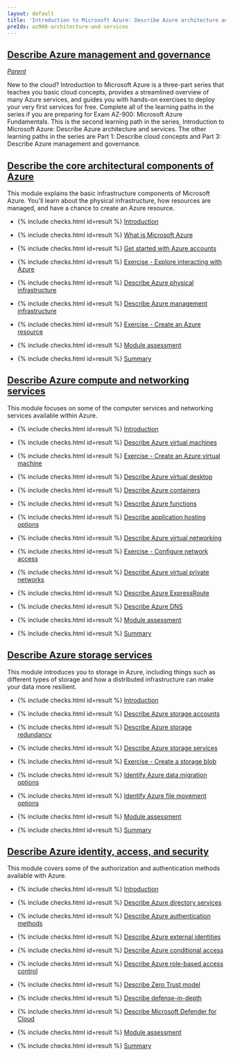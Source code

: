 ```yaml
---
layout: default
title: 'Introduction to Microsoft Azure: Describe Azure architecture and services'
preIds: az900-architecture-and-services
---
```

## <span>[Describe Azure management and governance](https://learn.microsoft.com/en-us/training/paths/describe-azure-management-governance/)</span>

[_Parent_](.)

New to the cloud? Introduction to Microsoft Azure is a three-part series that teaches you basic cloud concepts, provides a streamlined overview of many Azure services, and guides you with hands-on exercises to deploy your very first services for free. Complete all of the learning paths in the series if you are preparing for Exam AZ-900: Microsoft Azure Fundamentals. This is the second learning path in the series, Introduction to Microsoft Azure: Describe Azure architecture and services. The other learning paths in the series are Part 1: Describe cloud concepts and Part 3: Describe Azure management and governance.

## [Describe the core architectural components of Azure](https://learn.microsoft.com/en-us/training/modules/describe-core-architectural-components-of-azure/)

This module explains the basic infrastructure components of Microsoft Azure. You'll learn about the physical infrastructure, how resources are managed, and have a chance to create an Azure resource.

<!-- {% assign counter = 1 %} {% assign result = page.preIds | append: "-" | append: counter %} -->
- <span>{% include checks.html id=result %} [Introduction](https://learn.microsoft.com/en-us/training/modules/describe-core-architectural-components-of-azure/1-introduction)</span>
<!-- {% assign counter = counter | plus: 1 %}{% assign result = page.preIds | append: "-" | append: counter %} -->
- <span>{% include checks.html id=result %} [What is Microsoft Azure](https://learn.microsoft.com/en-us/training/modules/describe-core-architectural-components-of-azure/2-what-microsoft-azure)</span>
<!-- {% assign counter = counter | plus: 1 %}{% assign result = page.preIds | append: "-" | append: counter %} -->
- <span>{% include checks.html id=result %} [Get started with Azure accounts](https://learn.microsoft.com/en-us/training/modules/describe-core-architectural-components-of-azure/3-get-started-azure-accounts)</span>
<!-- {% assign counter = counter | plus: 1 %}{% assign result = page.preIds | append: "-" | append: counter %} -->
- <span>{% include checks.html id=result %} [Exercise - Explore interacting with Azure](./labs/4-exercise-explore-learn-sandbox)</span>
<!-- {% assign counter = counter | plus: 1 %}{% assign result = page.preIds | append: "-" | append: counter %} -->
- <span>{% include checks.html id=result %} [Describe Azure physical infrastructure](https://learn.microsoft.com/en-us/training/modules/describe-core-architectural-components-of-azure/5-describe-azure-physical-infrastructure)</span>
<!-- {% assign counter = counter | plus: 1 %}{% assign result = page.preIds | append: "-" | append: counter %} -->
- <span>{% include checks.html id=result %} [Describe Azure management infrastructure](https://learn.microsoft.com/en-us/training/modules/describe-core-architectural-components-of-azure/6-describe-azure-management-infrastructure)</span>
<!-- {% assign counter = counter | plus: 1 %}{% assign result = page.preIds | append: "-" | append: counter %} -->
- <span>{% include checks.html id=result %} [Exercise - Create an Azure resource](https://learn.microsoft.com/en-us/training/modules/describe-core-architectural-components-of-azure/7-exercise-create-azure-resource)</span>
<!-- {% assign counter = counter | plus: 1 %}{% assign result = page.preIds | append: "-" | append: counter %} -->
- <span>{% include checks.html id=result %} [Module assessment](https://learn.microsoft.com/en-us/training/modules/describe-core-architectural-components-of-azure/8-knowledge-check)</span>
<!-- {% assign counter = counter | plus: 1 %}{% assign result = page.preIds | append: "-" | append: counter %} -->
- <span>{% include checks.html id=result %} [Summary](https://learn.microsoft.com/en-us/training/modules/describe-core-architectural-components-of-azure/9-summary)</span>

## [Describe Azure compute and networking services](https://learn.microsoft.com/en-us/training/modules/describe-azure-compute-networking-services/)

This module focuses on some of the computer services and networking services available within Azure.

<!-- {% assign counter = counter | plus: 1 %}{% assign result = page.preIds | append: "-" | append: counter %} -->
- <span>{% include checks.html id=result %} [Introduction](https://learn.microsoft.com/en-us/training/modules/describe-azure-compute-networking-services/1-introduction)</span>
<!-- {% assign counter = counter | plus: 1 %}{% assign result = page.preIds | append: "-" | append: counter %} -->
- <span>{% include checks.html id=result %} [Describe Azure virtual machines](https://learn.microsoft.com/en-us/training/modules/describe-azure-compute-networking-services/2-virtual-machines)</span>
<!-- {% assign counter = counter | plus: 1 %}{% assign result = page.preIds | append: "-" | append: counter %} -->
- <span>{% include checks.html id=result %} [Exercise - Create an Azure virtual machine](https://learn.microsoft.com/en-us/training/modules/describe-azure-compute-networking-services/3-exercise-create-azure-virtual-machine)</span>
<!-- {% assign counter = counter | plus: 1 %}{% assign result = page.preIds | append: "-" | append: counter %} -->
- <span>{% include checks.html id=result %} [Describe Azure virtual desktop](https://learn.microsoft.com/en-us/training/modules/describe-azure-compute-networking-services/4-virtual-desktop)</span>
<!-- {% assign counter = counter | plus: 1 %}{% assign result = page.preIds | append: "-" | append: counter %} -->
- <span>{% include checks.html id=result %} [Describe Azure containers](https://learn.microsoft.com/en-us/training/modules/describe-azure-compute-networking-services/5-containers)</span>
<!-- {% assign counter = counter | plus: 1 %}{% assign result = page.preIds | append: "-" | append: counter %} -->
- <span>{% include checks.html id=result %} [Describe Azure functions](https://learn.microsoft.com/en-us/training/modules/describe-azure-compute-networking-services/6-functions)</span>
<!-- {% assign counter = counter | plus: 1 %}{% assign result = page.preIds | append: "-" | append: counter %} -->
- <span>{% include checks.html id=result %} [Describe application hosting options](https://learn.microsoft.com/en-us/training/modules/describe-azure-compute-networking-services/7-describe-application-hosting-options)</span>
<!-- {% assign counter = counter | plus: 1 %}{% assign result = page.preIds | append: "-" | append: counter %} -->
- <span>{% include checks.html id=result %} [Describe Azure virtual networking](https://learn.microsoft.com/en-us/training/modules/describe-azure-compute-networking-services/8-virtual-network)</span>
<!-- {% assign counter = counter | plus: 1 %}{% assign result = page.preIds | append: "-" | append: counter %} -->
- <span>{% include checks.html id=result %} [Exercise - Configure network access](https://learn.microsoft.com/en-us/training/modules/describe-azure-compute-networking-services/9-exercise-configure-network-access)</span>
<!-- {% assign counter = counter | plus: 1 %}{% assign result = page.preIds | append: "-" | append: counter %} -->
- <span>{% include checks.html id=result %} [Describe Azure virtual private networks](https://learn.microsoft.com/en-us/training/modules/describe-azure-compute-networking-services/10-virtual-private-networks)</span>
<!-- {% assign counter = counter | plus: 1 %}{% assign result = page.preIds | append: "-" | append: counter %} -->
- <span>{% include checks.html id=result %} [Describe Azure ExpressRoute](https://learn.microsoft.com/en-us/training/modules/describe-azure-compute-networking-services/11-expressroute)</span>
<!-- {% assign counter = counter | plus: 1 %}{% assign result = page.preIds | append: "-" | append: counter %} -->
- <span>{% include checks.html id=result %} [Describe Azure DNS](https://learn.microsoft.com/en-us/training/modules/describe-azure-compute-networking-services/12-domain-name-system)</span>
<!-- {% assign counter = counter | plus: 1 %}{% assign result = page.preIds | append: "-" | append: counter %} -->
- <span>{% include checks.html id=result %} [Module assessment](https://learn.microsoft.com/en-us/training/modules/describe-azure-compute-networking-services/13-knowledge-check)</span>
<!-- {% assign counter = counter | plus: 1 %}{% assign result = page.preIds | append: "-" | append: counter %} -->
- <span>{% include checks.html id=result %} [Summary](https://learn.microsoft.com/en-us/training/modules/describe-azure-compute-networking-services/14-summary)</span>

## [Describe Azure storage services](https://learn.microsoft.com/en-us/training/modules/describe-azure-storage-services/)

This module introduces you to storage in Azure, including things such as different types of storage and how a distributed infrastructure can make your data more resilient.

<!-- {% assign counter = counter | plus: 1 %}{% assign result = page.preIds | append: "-" | append: counter %} -->
- <span>{% include checks.html id=result %} [Introduction](https://learn.microsoft.com/en-us/training/modules/describe-azure-storage-services/1-introduction)</span>
<!-- {% assign counter = counter | plus: 1 %}{% assign result = page.preIds | append: "-" | append: counter %} -->
- <span>{% include checks.html id=result %} [Describe Azure storage accounts](https://learn.microsoft.com/en-us/training/modules/describe-azure-storage-services/2-accounts)</span>
<!-- {% assign counter = counter | plus: 1 %}{% assign result = page.preIds | append: "-" | append: counter %} -->
- <span>{% include checks.html id=result %} [Describe Azure storage redundancy](https://learn.microsoft.com/en-us/training/modules/describe-azure-storage-services/3-redundancy)</span>
<!-- {% assign counter = counter | plus: 1 %}{% assign result = page.preIds | append: "-" | append: counter %} -->
- <span>{% include checks.html id=result %} [Describe Azure storage services](https://learn.microsoft.com/en-us/training/modules/describe-azure-storage-services/4-describe-azure-storage-services)</span>
<!-- {% assign counter = counter | plus: 1 %}{% assign result = page.preIds | append: "-" | append: counter %} -->
- <span>{% include checks.html id=result %} [Exercise - Create a storage blob](https://learn.microsoft.com/en-us/training/modules/describe-azure-storage-services/5-exercise-create-storage-blob)</span>
<!-- {% assign counter = counter | plus: 1 %}{% assign result = page.preIds | append: "-" | append: counter %} -->
- <span>{% include checks.html id=result %} [Identify Azure data migration options](https://learn.microsoft.com/en-us/training/modules/describe-azure-storage-services/6-identify-azure-data-migration-options)</span>
<!-- {% assign counter = counter | plus: 1 %}{% assign result = page.preIds | append: "-" | append: counter %} -->
- <span>{% include checks.html id=result %} [Identify Azure file movement options](https://learn.microsoft.com/en-us/training/modules/describe-azure-storage-services/7-identify-azure-file-movement-options)</span>
<!-- {% assign counter = counter | plus: 1 %}{% assign result = page.preIds | append: "-" | append: counter %} -->
- <span>{% include checks.html id=result %} [Module assessment](https://learn.microsoft.com/en-us/training/modules/describe-azure-storage-services/8-knowledge-check)</span>
<!-- {% assign counter = counter | plus: 1 %}{% assign result = page.preIds | append: "-" | append: counter %} -->
- <span>{% include checks.html id=result %} [Summary](https://learn.microsoft.com/en-us/training/modules/describe-azure-storage-services/9-summary)</span>

## [Describe Azure identity, access, and security](https://learn.microsoft.com/en-us/training/modules/describe-azure-identity-access-security/)

This module covers some of the authorization and authentication methods available with Azure.

<!-- {% assign counter = counter | plus: 1 %}{% assign result = page.preIds | append: "-" | append: counter %} -->
- <span>{% include checks.html id=result %} [Introduction](https://learn.microsoft.com/en-us/training/modules/describe-azure-identity-access-security/1-introduction)</span>
<!-- {% assign counter = counter | plus: 1 %}{% assign result = page.preIds | append: "-" | append: counter %} -->
- <span>{% include checks.html id=result %} [Describe Azure directory services](https://learn.microsoft.com/en-us/training/modules/describe-azure-identity-access-security/2-directory-services)</span>
<!-- {% assign counter = counter | plus: 1 %}{% assign result = page.preIds | append: "-" | append: counter %} -->
- <span>{% include checks.html id=result %} [Describe Azure authentication methods](https://learn.microsoft.com/en-us/training/modules/describe-azure-identity-access-security/3-authentication-methods)</span>
<!-- {% assign counter = counter | plus: 1 %}{% assign result = page.preIds | append: "-" | append: counter %} -->
- <span>{% include checks.html id=result %} [Describe Azure external identities](https://learn.microsoft.com/en-us/training/modules/describe-azure-identity-access-security/4-external-identities)</span>
<!-- {% assign counter = counter | plus: 1 %}{% assign result = page.preIds | append: "-" | append: counter %} -->
- <span>{% include checks.html id=result %} [Describe Azure conditional access](https://learn.microsoft.com/en-us/training/modules/describe-azure-identity-access-security/5-conditional-access)</span>
<!-- {% assign counter = counter | plus: 1 %}{% assign result = page.preIds | append: "-" | append: counter %} -->
- <span>{% include checks.html id=result %} [Describe Azure role-based access control](https://learn.microsoft.com/en-us/training/modules/describe-azure-identity-access-security/6-role-based-access-control)</span>
<!-- {% assign counter = counter | plus: 1 %}{% assign result = page.preIds | append: "-" | append: counter %} -->
- <span>{% include checks.html id=result %} [Describe Zero Trust model](https://learn.microsoft.com/en-us/training/modules/describe-azure-identity-access-security/7-describe-zero-trust-model)</span>
<!-- {% assign counter = counter | plus: 1 %}{% assign result = page.preIds | append: "-" | append: counter %} -->
- <span>{% include checks.html id=result %} [Describe defense-in-depth](https://learn.microsoft.com/en-us/training/modules/describe-azure-identity-access-security/8-describe-defense-depth)</span>
<!-- {% assign counter = counter | plus: 1 %}{% assign result = page.preIds | append: "-" | append: counter %} -->
- <span>{% include checks.html id=result %} [Describe Microsoft Defender for Cloud](https://learn.microsoft.com/en-us/training/modules/describe-azure-identity-access-security/9-describe-microsoft-defender-for-cloud)</span>
<!-- {% assign counter = counter | plus: 1 %}{% assign result = page.preIds | append: "-" | append: counter %} -->
- <span>{% include checks.html id=result %} [Module assessment](https://learn.microsoft.com/en-us/training/modules/describe-azure-identity-access-security/10-knowledge-check)</span>
<!-- {% assign counter = counter | plus: 1 %}{% assign result = page.preIds | append: "-" | append: counter %} -->
- <span>{% include checks.html id=result %} [Summary](https://learn.microsoft.com/en-us/training/modules/describe-azure-identity-access-security/11-summary)</span>
